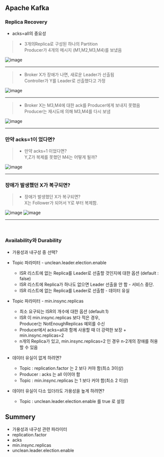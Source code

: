 
## Apache Kafka
### Replica Recovery
* acks=all의 중요성
> * 3개의Replica로 구성된 하나의 Partition  
> Producer가 4개의 메시지 (M1,M2,M3,M4)를 보냈음  

![image](https://user-images.githubusercontent.com/60100532/198878527-a1c499bd-e6a2-4b40-b629-ed88b8c506ff.png)
___

> * Broker X가 장애가 나면, 새로운 Leader가 선출됨  
> Controller가 Y를 Leader로 선출했다고 가정

![image](https://user-images.githubusercontent.com/60100532/198878631-d7da0d14-73e7-4f19-9c8b-57d628013db8.png)

___

> * Broker X는 M3,M4에 대한 ack를 Producer에게 보내지 못했음  
> Producer는 재시도에 의해 M3,M4를 다시 보냄

![image](https://user-images.githubusercontent.com/60100532/198878762-9f4f1110-593e-4fcf-b960-01ad1116253b.png)

___
### 만약 acks=1이 었다면?
> * 만약 acks=1 이었다면?  
>  Y,Z가 복제를 못했던 M4는 어떻게 될까?

![image](https://user-images.githubusercontent.com/60100532/198878899-8aed398a-ef40-4e0c-adb0-741244db5301.png)
 
---

### 장애가 발생했던 X가 복구되면?
> * 장애가 발생했던 X가 복구되면?  
> X는 Follower가 되어서 Y로 부터 복제함.

![image](https://user-images.githubusercontent.com/60100532/198879006-f6eb4f9e-2c95-43ba-9db4-e6d9f6cfc4db.png)
![image](https://user-images.githubusercontent.com/60100532/198879060-676b3490-c23b-4fd1-b27e-a6f70b6bd6c1.png)

___

<br />  

### Availability와 Durability
* 가용성과 내구성 중 선택?
* Topic 파라미터 - unclean.leader.election.enable
  * ISR 리스트에 없는 Replica를 Leader로 선출할 것인지에 대한 옵션 (default : false)
  * ISR 리스트에 Replica가 하나도 없으면 Leader 선출을 안 함 - 서비스 중단.
  * ISR 리스트에 없는 Replica를 Leader로 선출함 - 데이터 유실

* Topic 파라미터 - min.insync.replicas
  * 최소 요구되는 ISR의 개수에 대한 옵션 (default:1)
  * ISR 이 min.insync.replicas 보다 적은 경우,  
    Producer는 NotEnoughReplicas 예외를 수신
  * Producer에서 acks=all과 함께 사용할 때 더 강력한 보장 + min.insync.replicas=2
  * n개의 Replica가 있고, min.insync.replicas=2 인 경우 n-2개의 장애를 허용할 수 있음

* 데이터 유실이 없게 하려면?
  * Topic : replication.factor 는 2 보다 커야 함(최소 3이상)
  * Producer : acks 는 all 이어야 함
  * Topic : min.insync.replicas 는 1 보다 커야 함(최소 2 이상)

* 데이터 유실이 다소 있더라도 가용성을 높게 하려면?
  * Topic : unclean.leader.election.enable 를 true 로 설정


## Summery
* 가용성과 내구성 관련 파라미터
* replication.factor
* acks
* min.insync.replicas
* unclean.leader.election.enable
